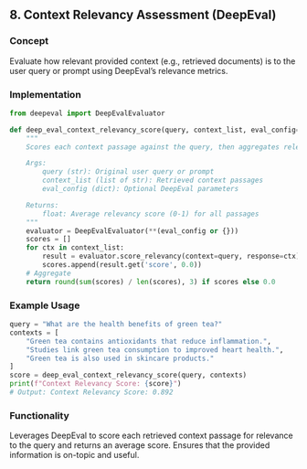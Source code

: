 ## 8. Context Relevancy Assessment (DeepEval)

### Concept
Evaluate how relevant provided context (e.g., retrieved documents) is to the user query or prompt using DeepEval’s relevance metrics.

### Implementation
```python
from deepeval import DeepEvalEvaluator

def deep_eval_context_relevancy_score(query, context_list, eval_config=None):
    """
    Scores each context passage against the query, then aggregates relevance.

    Args:
        query (str): Original user query or prompt
        context_list (list of str): Retrieved context passages
        eval_config (dict): Optional DeepEval parameters

    Returns:
        float: Average relevancy score (0-1) for all passages
    """
    evaluator = DeepEvalEvaluator(**(eval_config or {}))
    scores = []
    for ctx in context_list:
        result = evaluator.score_relevancy(context=query, response=ctx)
        scores.append(result.get('score', 0.0))
    # Aggregate
    return round(sum(scores) / len(scores), 3) if scores else 0.0
```

### Example Usage
```python
query = "What are the health benefits of green tea?"
contexts = [
    "Green tea contains antioxidants that reduce inflammation.",
    "Studies link green tea consumption to improved heart health.",
    "Green tea is also used in skincare products."
]
score = deep_eval_context_relevancy_score(query, contexts)
print(f"Context Relevancy Score: {score}")
# Output: Context Relevancy Score: 0.892
```

### Functionality
Leverages DeepEval to score each retrieved context passage for relevance to the query and returns an average score. Ensures that the provided information is on-topic and useful.